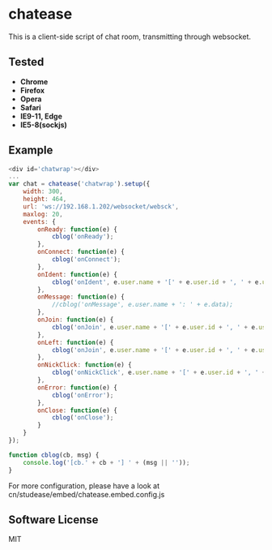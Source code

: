 # chatease

This is a client-side script of chat room, transmitting through websocket.


## Tested

* **Chrome**
* **Firefox**
* **Opera**
* **Safari**
* **IE9-11, Edge**
* **IE5-8(sockjs)**


## Example

```js
<div id='chatwrap'></div>
...
var chat = chatease('chatwrap').setup({
	width: 300,
	height: 464,
	url: 'ws://192.168.1.202/websocket/websck',
	maxlog: 20,
	events: {
		onReady: function(e) {
			cblog('onReady');
		},
		onConnect: function(e) {
			cblog('onConnect');
		},
		onIdent: function(e) {
			cblog('onIdent', e.user.name + '[' + e.user.id + ', ' + e.user.role + ', ' + e.user.interval + '] in channel ' + e.channel + '.');
		},
		onMessage: function(e) {
			//cblog('onMessage', e.user.name + ': ' + e.data);
		},
		onJoin: function(e) {
			cblog('onJoin', e.user.name + '[' + e.user.id + ', ' + e.user.role + '] joined channel ' + e.channel + '.');
		},
		onLeft: function(e) {
			cblog('onJoin', e.user.name + '[' + e.user.id + ', ' + e.user.role + '] left channel ' + e.channel + '.');
		},
		onNickClick: function(e) {
			cblog('onNickClick', e.user.name + '[' + e.user.id + ', ' + e.user.role + ']');
		},
		onError: function(e) {
			cblog('onError');
		},
		onClose: function(e) {
			cblog('onClose');
		}
	}
});

function cblog(cb, msg) {
	console.log('[cb.' + cb + '] ' + (msg || ''));
}
```

For more configuration, please have a look at cn/studease/embed/chatease.embed.config.js


## Software License

MIT
